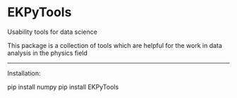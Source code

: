 # EKPyTools
Usability tools for data science

This package is a collection of tools which are helpful for the work in data analysis in the physics field

----------------------
Installation:

pip install numpy
pip install EKPyTools
